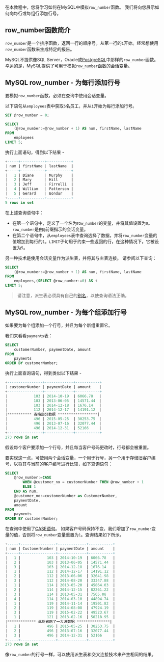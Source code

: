 在本教程中，您将学习如何在MySQL中模拟`row_number`函数。 我们将向您展示如何向每行或每组行添加行号。

## row_number函数简介

`row_number`是一个排序函数，返回一行的顺序号，从第一行的`1`开始。经常想使用`row_number`函数来生成特定的报告。

MySQL不提供像SQL Server，Oracle或[PostgreSQL](http://www.yiibai.com/postgresql/)中那样的`row_number`函数。 幸运的是，MySQL提供了可用于模拟`row_number`函数的会话变量。

## MySQL row_number - 为每行添加行号

要模拟`row_number`函数，必须在查询中使用会话变量。

以下语句从`employees`表中获取`5`名员工，并从`1`开始为每行添加行号。

```sql
SET @row_number = 0;

SELECT 
    (@row_number:=@row_number + 1) AS num, firstName, lastName
FROM
    employees
LIMIT 5;
```

执行上面语句，得到以下结果 -

```sql
+-----+-----------+-----------+
| num | firstName | lastName  |
+-----+-----------+-----------+
|   1 | Diane     | Murphy    |
|   2 | Mary      | Hill      |
|   3 | Jeff      | Firrelli  |
|   4 | William   | Patterson |
|   5 | Gerard    | Bondur    |
+-----+-----------+-----------+
5 rows in set
```

在上述查询语句中：

- 在第一个语句中，定义了一个名为ro`w_number`的变量，并将其值设置为`0`。 `row_number`是由`@`前缀指示的会话变量。
- 在第二个语句中，从`employees`表中查询选择了数据，并将`row_number`变量的值增加到每行的`1`。`LIMIT`子句用于约束一些返回的行，在这种情况下，它被设置为`5`。

另一种技术是使用会话变量作为派生表，并将其与主表连接。 请参阅以下查询：

```sql
SELECT 
    (@row_number:=@row_number + 1) AS num, firstName, lastName
FROM
    employees,(SELECT @row_number:=0) AS t
LIMIT 5;
```

> 请注意，派生表必须具有自己的[别名](http://www.yiibai.com/mysql/alias.html)，以使查询语法正确。

## MySQL row_number - 为每个组添加行号

如果要为每个组添加一个行号，并且为每个新组重置它。

我们来看看`payments`表：

```sql
SELECT
    customerNumber, paymentDate, amount
FROM
    payments
ORDER BY customerNumber;
```

执行上面查询语句，得到类似以下结果 -

```sql
+----------------+-------------+-----------+
| customerNumber | paymentDate | amount    |
+----------------+-------------+-----------+
|            103 | 2014-10-19  | 6066.78   |
|            103 | 2013-06-05  | 14571.44  |
|            103 | 2014-12-18  | 1676.14   |
|            112 | 2014-12-17  | 14191.12  |
|*********** 省略部分数据 ******************|
|            496 | 2015-05-25  | 30253.75  |
|            496 | 2013-07-16  | 32077.44  |
|            496 | 2014-12-31  | 52166     |
+----------------+-------------+-----------+
273 rows in set
```

假设每个客户要添加一个行号，并且每当客户号码更改时，行号都会被重置。

要实现这一点，可使用两个会话变量，一个用于行号，另一个用于存储旧客户编号，以将其与当前的客户编号进行比较，如下查询语句：

```sql
SELECT 
    @row_number:=CASE
        WHEN @customer_no = customerNumber THEN @row_number + 1
        ELSE 1
    END AS num,
    @customer_no:=customerNumber as CustomerNumber,
    paymentDate,
    amount
FROM
    payments
ORDER BY customerNumber;
```

在查询中使用了[CASE语句](http://www.yiibai.com/mysql/case-statement.html)。 如果客户号码保持不变，我们增加了`row_number`变量的值，否则将`row_number`变量重置为`1`。查询结果如下所示。

```sql
+-----+----------------+-------------+-----------+
| num | CustomerNumber | paymentDate | amount    |
+-----+----------------+-------------+-----------+
|   1 |            103 | 2014-10-19  | 6066.78   |
|   2 |            103 | 2013-06-05  | 14571.44  |
|   3 |            103 | 2014-12-18  | 1676.14   |
|   1 |            112 | 2014-12-17  | 14191.12  |
|   2 |            112 | 2013-06-06  | 32641.98  |
|   3 |            112 | 2014-08-20  | 33347.88  |
|   1 |            114 | 2013-05-20  | 45864.03  |
|   2 |            114 | 2014-12-15  | 82261.22  |
|   3 |            114 | 2013-05-31  | 7565.08   |
|   4 |            114 | 2014-03-10  | 44894.74  |
|   1 |            119 | 2014-11-14  | 19501.82  |
|   2 |            119 | 2014-08-08  | 47924.19  |
|   3 |            119 | 2015-02-22  | 49523.67  |
|   1 |            121 | 2013-02-16  | 50218.95  |
|************* 此处省略了一大波数据 ***************|
|   1 |            496 | 2015-05-25  | 30253.75  |
|   2 |            496 | 2013-07-16  | 32077.44  |
|   3 |            496 | 2014-12-31  | 52166     |
+-----+----------------+-------------+-----------+
273 rows in set
```

像`row_number`的行号一样，可以使用派生表和交叉连接技术来产生相同的结果。